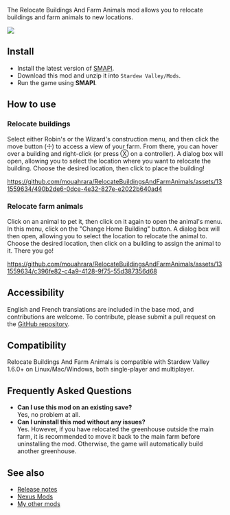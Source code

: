 The Relocate Buildings And Farm Animals mod allows you to relocate buildings and farm animals to new locations.

![](https://raw.githubusercontent.com/wiki/mouahrara/RelocateBuildingsAndFarmAnimals/images/main.jpg)

## Install
- Install the latest version of [SMAPI](https://smapi.io).
- Download this mod and unzip it into `Stardew Valley/Mods`.
- Run the game using **SMAPI**.

## How to use

### Relocate buildings
Select either Robin's or the Wizard's construction menu, and then click the move button (☩) to access a view of your farm. From there, you can hover over a building and right-click (or press Ⓧ on a controller). A dialog box will open, allowing you to select the location where you want to relocate the building. Choose the desired location, then click to place the building!

https://github.com/mouahrara/RelocateBuildingsAndFarmAnimals/assets/131559634/490b2de6-0dce-4e32-827e-e2022b640ad4

### Relocate farm animals
Click on an animal to pet it, then click on it again to open the animal's menu. In this menu, click on the "Change Home Building" button. A dialog box will then open, allowing you to select the location to relocate the animal to. Choose the desired location, then click on a building to assign the animal to it. There you go!

https://github.com/mouahrara/RelocateBuildingsAndFarmAnimals/assets/131559634/c396fe82-c4a9-4128-9f75-55d387356d68

## Accessibility
English and French translations are included in the base mod, and contributions are welcome. To contribute, please submit a pull request on the [GitHub repository](https://github.com/mouahrara/RelocateBuildingsAndFarmAnimals/pulls).

## Compatibility
Relocate Buildings And Farm Animals is compatible with Stardew Valley 1.6.0+ on Linux/Mac/Windows, both single-player and multiplayer.

## Frequently Asked Questions
- **Can I use this mod on an existing save?**\
Yes, no problem at all.
- **Can I uninstall this mod without any issues?**\
Yes. However, if you have relocated the greenhouse outside the main farm, it is recommended to move it back to the main farm before uninstalling the mod. Otherwise, the game will automatically build another greenhouse.

## See also
- [Release notes](https://github.com/mouahrara/RelocateBuildingsAndFarmAnimals/releases)
- [Nexus Mods](https://www.nexusmods.com/stardewvalley/mods/20606)
- [My other mods](https://www.nexusmods.com/stardewvalley/users/190812873?tab=user+files)
